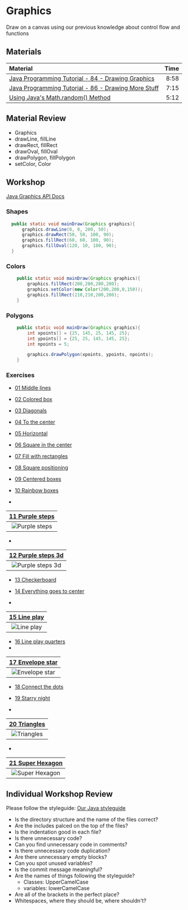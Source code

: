 # Graphics
Draw on a canvas using our previous knowledge about control flow and functions

## Materials
| Material | Time |
|:---------|-----:|
| [Java Programming Tutorial - 84 - Drawing Graphics](https://www.youtube.com/watch?v=2l5-5PMUc5Y) | 8:58 |
| [Java Programming Tutorial - 86 - Drawing More Stuff](https://www.youtube.com/watch?v=OWOeE90ET6w) | 7:15 |
| [Using Java's Math.random() Method](https://www.youtube.com/watch?v=o-A-M6syLI4) | 5:12 |


## Material Review
- Graphics
- drawLine, fillLine
- drawRect, fillRect
- drawOval, fillOval
- drawPolygon, fillPolygon
- setColor, Color

## Workshop
[Java Graphics API Docs](https://docs.oracle.com/javase/7/docs/api/java/awt/Graphics.html)

### Shapes
```java
  public static void mainDraw(Graphics graphics){
      graphics.drawLine(0, 0, 200, 50);
      graphics.drawRect(50, 50, 100, 90);
      graphics.fillRect(60, 60, 100, 90);
      graphics.fillOval(120, 10, 180, 90);
  }
```

### Colors
```java
    public static void mainDraw(Graphics graphics){
        graphics.fillRect(200,200,200,200);
        graphics.setColor(new Color(200,200,0,150));
        graphics.fillRect(210,210,200,200);
    }
```

### Polygons
```java
    public static void mainDraw(Graphics graphics){
        int xpoints[] = {25, 145, 25, 145, 25};
        int ypoints[] = {25, 25, 145, 145, 25};
        int npoints = 5;

        graphics.drawPolygon(xpoints, ypoints, npoints);
    }
```

### Exercises

- [01 Middle lines](line-in-the-middle/LineInTheMiddle.java)
- [02 Colored box](colored-box/ColoredBox.java)
- [03 Diagonals](diagonals/Diagonals.java)
- [04 To the center](go-to-center/GoToCenter.java)
- [05 Horizontal](horizontal-lines/HorizontalLines.java)

- [06 Square in the center](centered-square/CenteredSquare.java)
- [07 Fill with rectangles](four-rectangles/FourRectangles.java)
- [08 Square positioning](position-square/PositionSquare.java)
- [09 Centered boxes](center-box-function/CenterBoxFunction.java)
- [10 Rainbow boxes](rainbow-box-function/RainbowBoxFunction.java)

-
| [11 Purple steps](purple-steps/PurpleSteps.java) |
|:--------------:|
| ![Purple steps](purple-steps/r3.png) |
-
| [12 Purple steps 3d](purple-steps-3d/PurpleSteps3d.java) |
|:--------------:|
| ![Purple steps 3d](purple-steps-3d/r4.png) |


- [13 Checkerboard](checkerboard/Checkerboard.java)
- [14 Everything goes to center](function-to-center/FunctionToCenter.java)

-
| [15 Line play](line-play/LinePlay.java) |
|:--------------:|
| ![Line play](line-play/r1.png) |

- [16 Line play quarters](line-play-quarters/LinePlayQuarters.java)
-
| [17 Envelope star](envelope-star/EnvelopeStar.java) |
|:--------------:|
| ![Envelope star](envelope-star/r2.png) |

- [18 Connect the dots](connect-the-dots/ConnectTheDots.java)
- [19 Starry night](starry-night/StarryNight.java)

-
| [20 Triangles](triangles/Triangles.java) |
|:--------------:|
| ![Triangles](triangles/r5.png) |

-
| [21 Super Hexagon](super-hexagon/SuperHexagon.java) |
|:--------------:|
| ![Super Hexagon](super-hexagon/r6.gif) |


## Individual Workshop Review
Please follow the styleguide: [Our Java styleguide](../../styleguide/java.md)

- Is the directory structure and the name of the files correct?
- Are the includes palced on the top of the files?
- Is the indentation good in each file?
- Is there unnecessary code?
- Can you find unnecessary code in comments?
- Is there unnecessary code duplication?
- Are there unnecessary empty blocks?
- Can you spot unused variables?
- Is the commit message meaningful?
- Are the names of things following the styleguide?
    - Classes: UpperCamelCase
    - variables: lowerCamelCase
- Are all of the brackets in the perfect place?
- Whitespaces, where they should be, where shouldn't?
